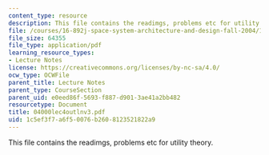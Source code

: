 ```yaml
---
content_type: resource
description: This file contains the readimgs, problems etc for utility theory.
file: /courses/16-892j-space-system-architecture-and-design-fall-2004/1c5ef3f7a6f50076b2608123521822a9_04000lec4outlnv3.pdf
file_size: 64355
file_type: application/pdf
learning_resource_types:
- Lecture Notes
license: https://creativecommons.org/licenses/by-nc-sa/4.0/
ocw_type: OCWFile
parent_title: Lecture Notes
parent_type: CourseSection
parent_uid: e0eed86f-5693-f887-d901-3ae41a2bb482
resourcetype: Document
title: 04000lec4outlnv3.pdf
uid: 1c5ef3f7-a6f5-0076-b260-8123521822a9
---
```

This file contains the readimgs, problems etc for utility theory.